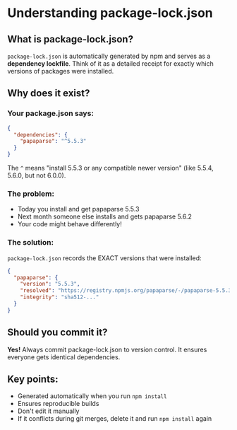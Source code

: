 # Understanding package-lock.json

## What is package-lock.json?

`package-lock.json` is automatically generated by npm and serves as a **dependency lockfile**. Think of it as a detailed receipt for exactly which versions of packages were installed.

## Why does it exist?

### Your package.json says:
```json
{
  "dependencies": {
    "papaparse": "^5.5.3"
  }
}
```

The `^` means "install 5.5.3 or any compatible newer version" (like 5.5.4, 5.6.0, but not 6.0.0).

### The problem:
- Today you install and get papaparse 5.5.3
- Next month someone else installs and gets papaparse 5.6.2 
- Your code might behave differently!

### The solution:
`package-lock.json` records the EXACT versions that were installed:
```json
{
  "papaparse": {
    "version": "5.5.3",
    "resolved": "https://registry.npmjs.org/papaparse/-/papaparse-5.5.3.tgz",
    "integrity": "sha512-..."
  }
}
```

## Should you commit it?

**Yes!** Always commit package-lock.json to version control. It ensures everyone gets identical dependencies.

## Key points:
- Generated automatically when you run `npm install`
- Ensures reproducible builds
- Don't edit it manually
- If it conflicts during git merges, delete it and run `npm install` again
